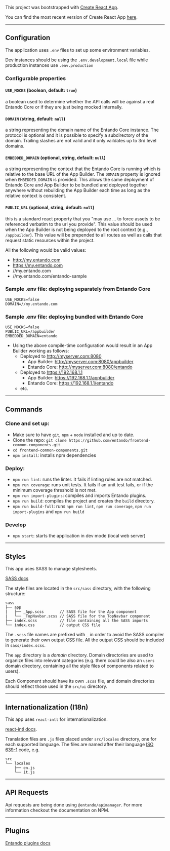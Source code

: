 

This project was bootstrapped with [Create React App](https://github.com/facebookincubator/create-react-app).

You can find the most recent version of Create React App [here](https://github.com/facebookincubator/create-react-app/blob/master/packages/react-scripts/template/README.md).

---
## Configuration

The application uses `.env` files to set up some environment variables.

Dev instances should be using the `.env.development.local` file while production instances use `.env.production`

### Configurable properties

#### `USE_MOCKS` (boolean, default: `true`)
a boolean used to determine whether the API calls will be against a real Entando Core or if they are just being mocked internally.

#### `DOMAIN` (string, default: `null`)
a string representing the domain name of the Entando Core instance. The protocol is optional and it is possible to specify a subdirectory of the domain.
Trailing slashes are not valid and it only vaildates up to 3rd level domains.

#### `EMBEDDED_DOMAIN` (optional, string, default: `null`)
a string representing the context that the Entando Core is running which is relative to the base URL of the App Builder. The `DOMAIN` property is ignored when `EMBEDDED_DOMAIN` is provided.  This allows the same deployment of Entando Core and App Builder to be bundled and deployed together anywhere without rebuilding the App Builder each time as long as the relative context is consistent.

#### `PUBLIC_URL` (optional, string, default: `null`)
this is a standard react property that you "may use ... to force assets to be referenced verbatim to the url you provide".  This value should be used when the App Builder is not being deployed to the root context (e.g., `/appbuilder`).  This value will be prepended to all routes as well as calls that request static resources within the project.

All the following would be valid values:

- http://my.entando.com
- https://my.entando.com
- //my.entando.com
- //my.entando.com/entando-sample

### Sample .env file: deploying separately from Entando Core

```
USE_MOCKS=false
DOMAIN=//my.entando.com
```

### Sample .env file: deploying bundled with Entando Core

```
USE_MOCKS=false
PUBLIC_URL=/appbuilder
EMBEDDED_DOMAIN=entando
```
* Using the above compile-time configuration would result in an App Builder working as follows:
  * Deployed to http://myserver.com:8080
    * App Builder: http://myserver.com:8080/appbuilder
    * Entando Core: http://myserver.com:8080/entando
  * Deployed to https://192.168.1.1
    * App Builder: https://192.168.1.1/appbuilder
    * Entando Core: https://192.168.1.1/entando
  * etc.

---

## Commands

### Clone and set up:

- Make sure to have `git`, `npm` + `node` installed and up to date.
- Clone the repo: `git clone https://github.com/entando/frontend-common-components.git`
- `cd frontend-common-components.git`
- `npm install`: installs npm dependencies


### Deploy:

- `npm run lint`: runs the linter. It fails if linting rules are not matched.
- `npm run coverage`: runs unit tests. It fails if an unit test fails, or if the minimum coverage threshold is not met.
- `npm run import-plugins`: compiles and imports Entando plugins.
- `npm run build`: compiles the project and creates the `build` directory.
- `npm run build-full`: runs `npm run lint`, `npm run coverage`, `npm run import-plugins` and `npm run build`


### Develop

- `npm start`: starts the application in dev mode (local web server)

---

## Styles

This app uses SASS to manage stylesheets.

[SASS docs](http://sass-lang.com/guide)

The style files are located in the `src/sass` directory, with the following structure:
```
sass
├── app
|   ├── _App.scss       // SASS file for the App component
|   └── _TopNavbar.scss // SASS file for the TopNavbar component
├── index.scss          // file containing all the SASS imports
└── index.css           // output CSS file
```
The `.scss` file names are prefixed with `_` in order to avoid the SASS compiler to generate their own output CSS file. All the output CSS should be included in `sass/index.scss`.

The `app` directory is a _domain_ directory. Domain directories are used to organize files into relevant categories (e.g. there could be also an `users` domain directory, containing all the style files of components related to users).

Each Component should have its own `.scss` file, and domain directories should reflect those used in the `src/ui` directory.

---

## Internationalization (I18n)

This app uses `react-intl` for internationalization.

[react-intl docs](https://github.com/yahoo/react-intl/wiki).

Translation files are `.js` files placed under `src/locales` directory, one for each supported language. The files are named after their language [ISO 639-1](https://en.wikipedia.org/wiki/ISO_639-1) code, e.g.

```
src
└── locales
    ├── en.js
    └── it.js
```

---

## API Requests
Api requests are being done using `@entando/apimanager`.
For more information checkout the documentation on NPM.

---

## Plugins

[Entando plugins docs](entando-plugins-config/README.md)

